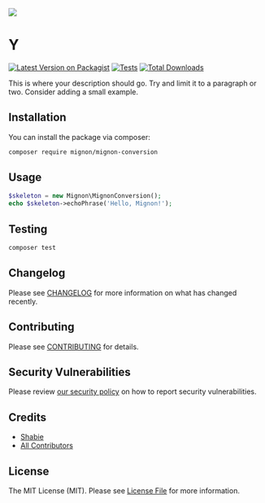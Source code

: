 
[<img src="https://github-ads.s3.eu-central-1.amazonaws.com/support-ukraine.svg?t=1" />](https://supportukrainenow.org)

# Y

[![Latest Version on Packagist](https://img.shields.io/packagist/v/mignon/mignon-conversion.svg?style=flat-square)](https://packagist.org/packages/mignon/mignon-conversion)
[![Tests](https://github.com/mignon/mignon-conversion/actions/workflows/run-tests.yml/badge.svg?branch=main)](https://github.com/mignon/mignon-conversion/actions/workflows/run-tests.yml)
[![Total Downloads](https://img.shields.io/packagist/dt/mignon/mignon-conversion.svg?style=flat-square)](https://packagist.org/packages/mignon/mignon-conversion)

This is where your description should go. Try and limit it to a paragraph or two. Consider adding a small example.

## Installation

You can install the package via composer:

```bash
composer require mignon/mignon-conversion
```

## Usage

```php
$skeleton = new Mignon\MignonConversion();
echo $skeleton->echoPhrase('Hello, Mignon!');
```

## Testing

```bash
composer test
```

## Changelog

Please see [CHANGELOG](CHANGELOG.md) for more information on what has changed recently.

## Contributing

Please see [CONTRIBUTING](https://github.com/spatie/.github/blob/main/CONTRIBUTING.md) for details.

## Security Vulnerabilities

Please review [our security policy](../../security/policy) on how to report security vulnerabilities.

## Credits

- [Shabie](https://github.com/shabie68)
- [All Contributors](../../contributors)

## License

The MIT License (MIT). Please see [License File](LICENSE.md) for more information.
